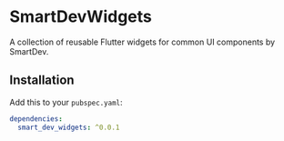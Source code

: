 # SmartDevWidgets

A collection of reusable Flutter widgets for common UI components by SmartDev.

## Installation

Add this to your `pubspec.yaml`:

```yaml
dependencies:
  smart_dev_widgets: ^0.0.1